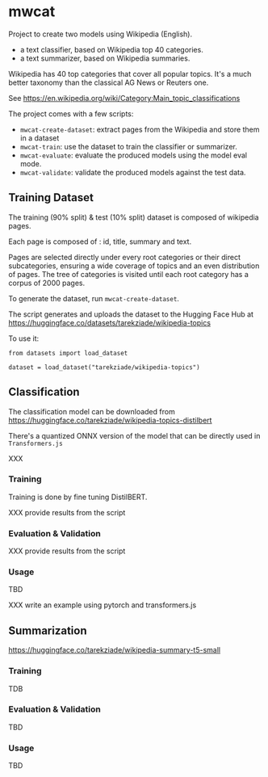 # mwcat

Project to create two models using Wikipedia (English).

- a text classifier, based on Wikipedia top 40 categories.
- a text summarizer, based on Wikipedia summaries.

Wikipedia has 40 top categories that cover all popular topics.
It's a much better taxonomy than the classical AG News or Reuters one.

See https://en.wikipedia.org/wiki/Category:Main_topic_classifications

The project comes with a few scripts:

- `mwcat-create-dataset`: extract pages from the Wikipedia and store them in a dataset
- `mwcat-train`: use the dataset to train the classifier or summarizer.
- `mwcat-evaluate`: evaluate the produced models using the model eval mode.
- `mwcat-validate`: validate the produced models against the test data.

## Training Dataset

The training (90% split) & test (10% split) dataset is composed of wikipedia pages.

Each page is composed of : id, title, summary and text.

Pages are selected directly under every root categories or their direct subcategories, ensuring a
wide coverage of topics and an even distribution of pages.
The tree of categories is visited until each root category has a corpus of 2000 pages.

To generate the dataset, run `mwcat-create-dataset`.

The script generates and uploads the dataset to the Hugging Face Hub at https://huggingface.co/datasets/tarekziade/wikipedia-topics

To use it:

```
from datasets import load_dataset

dataset = load_dataset("tarekziade/wikipedia-topics")
```

## Classification

The classification model can be downloaded from https://huggingface.co/tarekziade/wikipedia-topics-distilbert

There's a quantized ONNX version of the model that can be directly used in `Transformers.js`

XXX

### Training

Training is done by fine tuning DistilBERT.

XXX provide results from the script

### Evaluation & Validation

XXX provide results from the script

### Usage

TBD

XXX write an example using pytorch and transformers.js

## Summarization

https://huggingface.co/tarekziade/wikipedia-summary-t5-small

### Training

TDB

### Evaluation & Validation

TBD

### Usage

TBD
